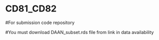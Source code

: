 # CD81_CD82
#For submission code repository

#You must download DAAN_subset.rds file from link in data availability
